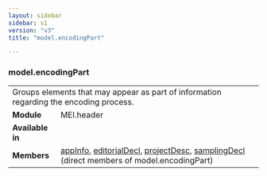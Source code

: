 ```yaml
---
layout: sidebar
sidebar: s1
version: "v3"
title: "model.encodingPart"

---
```


<div class="classSpec model">
   <h3 id="model.encodingPart">model.encodingPart</h3>
   <table class="wovenodd">
      <tr>
         <td colspan="2" class="wovenodd-col2">Groups elements that may appear as part of information regarding the encoding
            process.
         </td>
      </tr>
      <tr>
         <td class="wovenodd-col1"><strong>Module</strong></td>
         <td class="wovenodd-col2">MEI.header</td>
      </tr>
      <tr>
         <td class="wovenodd-col1"><strong>Available in</strong></td>
         <td class="wovenodd-col2">
            <div class="parent"></div>
         </td>
      </tr>
      <tr>
         <td class="wovenodd-col1"><strong>Members</strong></td>
         <td class="wovenodd-col2">
            <div class="parent">
               <div><a class="link_odd_elementSpec" href="{{ site.baseurl }}/{{ page.version }}/elements/appInfo.html">appInfo</a>, <a class="link_odd_elementSpec" href="{{ site.baseurl }}/{{ page.version }}/elements/editorialDecl.html">editorialDecl</a>, <a class="link_odd_elementSpec" href="{{ site.baseurl }}/{{ page.version }}/elements/projectDesc.html">projectDesc</a>, <a class="link_odd_elementSpec" href="{{ site.baseurl }}/{{ page.version }}/elements/samplingDecl.html">samplingDecl</a> (direct members of model.encodingPart)
               </div>
            </div>
         </td>
      </tr>
   </table>
</div>